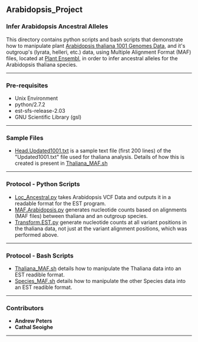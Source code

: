 ## Arabidopsis_Project
### Infer Arabidopsis Ancestral Alleles


This directory contains python scripts and bash scripts that demonstrate how to manipulate plant [Arabidopsis thaliana 1001 Genomes Data](https://1001genomes.org/index.html), and it's outgroup's (lyrata, helleri, etc.) data, using Multiple Alignment Format (MAF) files, located at [Plant Ensembl](http://plants.ensembl.org/index.html), in order to infer ancestral alleles for the Arabidopsis thaliana species.

***

### Pre-requisites

* Unix Environment
* python/2.7.2
* est-sfs-release-2.03
* GNU Scientific Library (gsl)

***

### Sample Files

* [Head.Updated1001.txt](https://github.com/AndyPetes/Arabidopsis_Project/blob/master/Head.Updated1001.txt) is a sample text file (first 200 lines) of the "Updated1001.txt" file used for thaliana analysis. Details of how this is created is present in [Thaliana_MAF.sh](https://github.com/AndyPetes/Arabidopsis_Project/blob/master/Thaliana_MAF.sh)


***

### Protocol - Python Scripts

* [Loc_Ancestral.py](https://github.com/AndyPetes/Arabidopsis_Project/blob/master/Loc_Ancestral.py) takes Arabidopsis VCF Data and outputs it in a readable format for the EST program.
* [MAF.Arabidopsis.py](https://github.com/AndyPetes/Arabidopsis_Project/blob/master/MAF.Arabidopsis.py) generates nucleotide counts based on alignments (MAF files) between thaliana and an outgroup species.
* [Transform.EST.py](https://github.com/AndyPetes/Arabidopsis_Project/blob/master/Transform.EST.py) generate nucleotide counts at all variant positions in the thaliana data, not just at the variant alignment positions, which was performed above.


***

### Protocol - Bash Scripts

* [Thaliana_MAF.sh](https://github.com/AndyPetes/Arabidopsis_Project/blob/master/Thaliana_MAF.sh) details how to manipulate the Thaliana data into an EST readible format.
* [Species_MAF.sh](https://github.com/AndyPetes/Arabidopsis_Project/blob/master/Species_MAF.sh) details how to manipulate the other Species data into an EST readible format.

***

### Contributors

* **Andrew Peters**
* **Cathal Seoighe**

***
